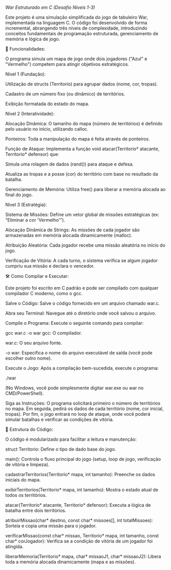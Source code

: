 *War Estruturado em C (Desafio Níveis 1-3)*

Este projeto é uma simulação simplificada do jogo de tabuleiro War, implementada na linguagem C. O código foi desenvolvido de forma incremental, abrangendo três níveis de complexidade, introduzindo conceitos fundamentais de programação estruturada, gerenciamento de memória e lógica de jogo.

🚀 Funcionalidades:

O programa simula um mapa de jogo onde dois jogadores ("Azul" e "Vermelho") competem para atingir objetivos estratégicos.

Nível 1 (Fundação):

Utilização de structs (Territorio) para agrupar dados (nome, cor, tropas).

Cadastro de um número fixo (ou dinâmico) de territórios.

Exibição formatada do estado do mapa.

Nível 2 (Interatividade):

Alocação Dinâmica: O tamanho do mapa (número de territórios) é definido pelo usuário no início, utilizando calloc.

Ponteiros: Toda a manipulação do mapa é feita através de ponteiros.

Função de Ataque: Implementa a função void atacar(Territorio* atacante, Territorio* defensor) que:

Simula uma rolagem de dados (rand()) para ataque e defesa.

Atualiza as tropas e a posse (cor) do território com base no resultado da batalha.

Gerenciamento de Memória: Utiliza free() para liberar a memória alocada ao final do jogo.

Nível 3 (Estratégia):

Sistema de Missões: Define um vetor global de missões estratégicas (ex: "Eliminar a cor 'Vermelho'").

Alocação Dinâmica de Strings: As missões de cada jogador são armazenadas em memória alocada dinamicamente (malloc).

Atribuição Aleatória: Cada jogador recebe uma missão aleatória no início do jogo.

Verificação de Vitória: A cada turno, o sistema verifica se algum jogador cumpriu sua missão e declara o vencedor.

🛠️ Como Compilar e Executar:

Este projeto foi escrito em C padrão e pode ser compilado com qualquer compilador C moderno, como o gcc.

Salve o Código: Salve o código fornecido em um arquivo chamado war.c.

Abra seu Terminal: Navegue até o diretório onde você salvou o arquivo.

Compile o Programa: Execute o seguinte comando para compilar:

  gcc war.c -o war
  gcc: O compilador.

war.c: O seu arquivo fonte.

-o war: Especifica o nome do arquivo executável de saída (você pode escolher outro nome).

Execute o Jogo: Após a compilação bem-sucedida, execute o programa:

./war

(No Windows, você pode simplesmente digitar war.exe ou war no CMD/PowerShell).

Siga as Instruções: O programa solicitará primeiro o número de territórios no mapa. Em seguida, pedirá os dados de cada território (nome, cor inicial, tropas). Por fim, o jogo entrará no loop de ataque, onde você poderá simular batalhas e verificar as condições de vitória.

📁 Estrutura do Código:

O código é modularizado para facilitar a leitura e manutenção:

struct Territorio: Define o tipo de dado base do jogo.

main(): Controla o fluxo principal do jogo (setup, loop de jogo, verificação de vitória e limpeza).

cadastrarTerritorios(Territorio* mapa, int tamanho): Preenche os dados iniciais do mapa.

exibirTerritorios(Territorio* mapa, int tamanho): Mostra o estado atual de todos os territórios.

atacar(Territorio* atacante, Territorio* defensor): Executa a lógica de batalha entre dois territórios.

atribuirMissao(char* destino, const char* missoes[], int totalMissoes): Sorteia e copia uma missão para o jogador.

verificarMissao(const char* missao, Territorio* mapa, int tamanho, const char* corJogador): Verifica se a condição de vitória de um jogador foi atingida.

liberarMemoria(Territorio* mapa, char* missaoJ1, char* missaoJ2): Libera toda a memória alocada dinamicamente (mapa e as missões).
